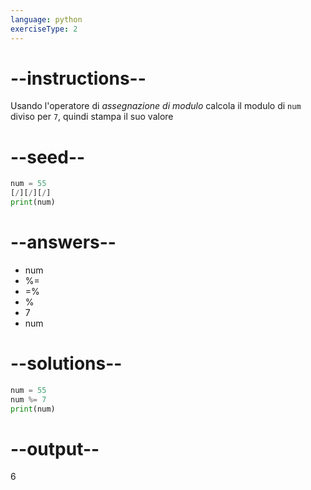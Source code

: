 ```yaml
---
language: python
exerciseType: 2
---
```


# --instructions--

Usando l'operatore di *assegnazione di modulo* calcola il modulo di `num` diviso per `7`, quindi stampa il suo valore

# --seed--

```python
num = 55
[/][/][/]
print(num)
```

# --answers--

- num 
- %= 
- =% 
- % 
- 7
- num 

# --solutions--

```python
num = 55
num %= 7
print(num)
```

# --output--

6
